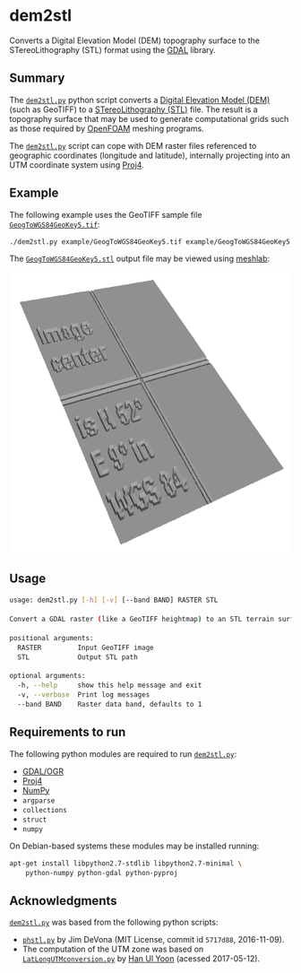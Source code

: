 <!-- vim: set fileencoding=utf-8 fileformat=unix : -->
<!-- vim: set spell spelllang=en : -->
<!-- -*- coding: utf-8 -*- -->
<!-- vim: set ts=8 et sw=4 sts=4 sta : -->

# dem2stl
Converts a Digital Elevation Model (DEM) topography surface to the STereoLithography (STL) format using the [GDAL](http://www.gdal.org/) library.



## Summary

The [`dem2stl.py`](http://github.com/cvr/dem2stl) python script converts a [Digital Elevation Model (DEM)](http://en.wikipedia.org/wiki/Digital_elevation_model) (such as GeoTIFF) to a [STereoLithography (STL)]("http://en.wikipedia.org/wiki/STL_(file_format)) file.  The result is a topography surface that may be used to generate computational grids such as those required by [OpenFOAM](http://openfoam.org/) meshing programs.

The [`dem2stl.py`](http://github.com/cvr/dem2stl) script can cope with DEM raster files referenced to geographic coordinates (longitude and latitude), internally projecting into an UTM coordinate system using [Proj4](http://github.com/jswhit/pyproj).


## Example

The following example uses the GeoTIFF sample file [`GeogToWGS84GeoKey5.tif`](http://download.osgeo.org/geotiff/samples/GeogToWGS84GeoKey/GeogToWGS84GeoKey5.tif):

```sh
./dem2stl.py example/GeogToWGS84GeoKey5.tif example/GeogToWGS84GeoKey5.stl
```

The [`GeogToWGS84GeoKey5.stl`](example/GeogToWGS84GeoKey5.png) output file
may be viewed using [meshlab](http://www.meshlab.net/):

![`GeogToWGS84GeoKey5.stl`](example/GeogToWGS84GeoKey5.png)



## Usage

```sh
usage: dem2stl.py [-h] [-v] [--band BAND] RASTER STL

Convert a GDAL raster (like a GeoTIFF heightmap) to an STL terrain surface.

positional arguments:
  RASTER         Input GeoTIFF image
  STL            Output STL path

optional arguments:
  -h, --help     show this help message and exit
  -v, --verbose  Print log messages
  --band BAND    Raster data band, defaults to 1
```


## Requirements to run

The following python modules are required to run
[`dem2stl.py`](http://github.com/cvr/dem2stl):
  * [GDAL/OGR](http://trac.osgeo.org/gdal/wiki/GdalOgrInPython)
  * [Proj4](http://github.com/jswhit/pyproj)
  * [NumPy](http://www.numpy.org/)
  * `argparse`
  * `collections`
  * `struct`
  * `numpy`

On Debian-based systems these modules may be installed running:
```sh
apt-get install libpython2.7-stdlib libpython2.7-minimal \
    python-numpy python-gdal python-pyproj
```


## Acknowledgments

[`dem2stl.py`](http://github.com/cvr/dem2stl) was based from the following
python scripts:
* [`phstl.py`](http://github.com/anoved/phstl) by Jim DeVona (MIT License, commit id `5717d88`, 2016-11-09). 
* The computation of the UTM zone was based on [`LatLongUTMconversion.py`](http://robotics.ai.uiuc.edu/~hyoon24/LatLongUTMconversion.py) by [Han Ul Yoon](mailto:hyoon24@uiuc.edu) (acessed 2017-05-12).


